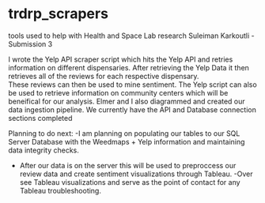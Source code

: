 # trdrp_scrapers
tools used to help with Health and Space Lab research 
Suleiman Karkoutli - Submission 3 

I wrote the Yelp API scraper script which hits the Yelp API and retries information on different dispensaries.
After retrieving the Yelp Data it then retrieves all of the reviews for each respective dispensary.  
These reviews can then be used to mine sentiment.  The Yelp script can also be used to retrieve information on community centers which will be beneifical for our analysis. 
Elmer and I also diagrammed and created our data ingestion pipeline. We currently have the API and Database connection sections completed

Planning to do next:
-I am planning on populating our tables to our SQL Server Database with the Weedmaps + Yelp information and maintaining data integrity checks.
- After our data is on the server this will be used to preproccess our review data and create sentiment visualizations through Tableau.
-Over see Tableau visualizations and serve as the point of contact for any Tableau troubleshooting. 


